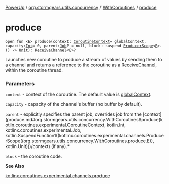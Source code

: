 [PowerUp](../../index.md) / [org.stormgears.utils.concurrency](../index.md) / [WithCoroutines](index.md) / [produce](./produce.md)

# produce

`open fun <E> produce(context: `[`CoroutineContext`](https://kotlinlang.org/api/latest/jvm/stdlib/kotlin.coroutines.experimental/-coroutine-context/index.html)` = globalContext, capacity: `[`Int`](https://kotlinlang.org/api/latest/jvm/stdlib/kotlin/-int/index.html)` = 0, parent: `[`Job`](https://kotlin.github.io/kotlinx.coroutines/kotlinx-coroutines-core/kotlinx.coroutines.experimental/-job/index.html)`? = null, block: suspend `[`ProducerScope`](https://kotlin.github.io/kotlinx.coroutines/kotlinx-coroutines-core/kotlinx.coroutines.experimental.channels/-producer-scope/index.html)`<`[`E`](produce.md#E)`>.() -> `[`Unit`](https://kotlinlang.org/api/latest/jvm/stdlib/kotlin/-unit/index.html)`): `[`ReceiveChannel`](https://kotlin.github.io/kotlinx.coroutines/kotlinx-coroutines-core/kotlinx.coroutines.experimental.channels/-receive-channel/index.html)`<`[`E`](produce.md#E)`>?`

Launches new coroutine to produce a stream of values by sending them to a channel
and returns a reference to the coroutine as a [ReceiveChannel](https://kotlin.github.io/kotlinx.coroutines/kotlinx-coroutines-core/kotlinx.coroutines.experimental.channels/-receive-channel/index.html), within the coroutine thread.

### Parameters

`context` - context of the coroutine. The default value is [globalContext](../global-context.md).

`capacity` - capacity of the channel's buffer (no buffer by default).

`parent` - explicitly specifies the parent job, overrides job from the [context](produce.md#org.stormgears.utils.concurrency.WithCoroutines$produce(kotlin.coroutines.experimental.CoroutineContext, kotlin.Int, kotlinx.coroutines.experimental.Job, kotlin.SuspendFunction1((kotlinx.coroutines.experimental.channels.ProducerScope((org.stormgears.utils.concurrency.WithCoroutines.produce.E)), kotlin.Unit)))/context) (if any).*

`block` - the coroutine code.

**See Also**

[kotlinx.coroutines.experimental.channels.produce](https://kotlin.github.io/kotlinx.coroutines/kotlinx-coroutines-core/kotlinx.coroutines.experimental.channels/produce.html)

